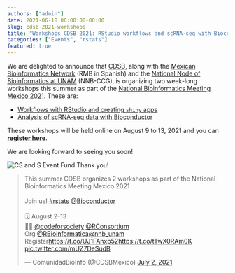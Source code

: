 ```yaml
---
authors: ["admin"]
date: 2021-06-18 00:00:00+00:00
slug: cdsb-2021-workshops
title: "Workshops CDSB 2021: RStudio workflows and scRNA-seq with Bioconductor"
categories: ["Events", "rstats"]
featured: true
---
```


We are delighted to announce that [CDSB](https://twitter.com/CDSBMexico), along with the [Mexican Bioinformatics Network](https://twitter.com/RBioinformatica) (RMB in Spanish) and the [National Node of Bioinformatics at UNAM](https://twitter.com/nnb_unam) (NNB-CCG), is organizing two week-long workshops this summer as part of the [National Bioinformatics Meeting Mexico 2021](http://congresos.nnb.unam.mx/EBM2021/). These are:

* [Workflows with RStudio and creating `shiny` apps](https://comunidadbioinfo.github.io/cdsb2021_workflows/)
* [Analysis of scRNA-seq data with Bioconductor](https://comunidadbioinfo.github.io/cdsb2021_scRNAseq/)

These workshops will be held online on August 9 to 13, 2021 and you can [**register here**](http://congresos.nnb.unam.mx/EBM2021/).

We are looking forward to seeing you soon!

![CS and S Event Fund Thank you!](/post/2021-01-27-cs_and_s_event_fund_award/english_cs_and_s_award.jpeg)

<blockquote class="twitter-tweet"><p lang="en" dir="ltr">This summer CDSB organizes 2 workshops as part of the National Bioinformatics Meeting Mexico 2021<br><br>Join us! <a href="https://twitter.com/hashtag/rstats?src=hash&amp;ref_src=twsrc%5Etfw">#rstats</a> <a href="https://twitter.com/Bioconductor?ref_src=twsrc%5Etfw">@Bioconductor</a><br><br>🗓️ August 2-13<br>🙏🏽 <a href="https://twitter.com/codeforsociety?ref_src=twsrc%5Etfw">@codeforsociety</a> <a href="https://twitter.com/RConsortium?ref_src=twsrc%5Etfw">@RConsortium</a><br>Org <a href="https://twitter.com/RBioinformatica?ref_src=twsrc%5Etfw">@RBioinformatica</a><a href="https://twitter.com/nnb_unam?ref_src=twsrc%5Etfw">@nnb_unam</a><br>Register<a href="https://t.co/UJ1FAnxp52">https://t.co/UJ1FAnxp52</a><a href="https://t.co/tTwX0RAm0K">https://t.co/tTwX0RAm0K</a> <a href="https://t.co/mUZ7DeSudB">pic.twitter.com/mUZ7DeSudB</a></p>&mdash; ComunidadBioInfo (@CDSBMexico) <a href="https://twitter.com/CDSBMexico/status/1411088526444269569?ref_src=twsrc%5Etfw">July 2, 2021</a></blockquote> <script async src="https://platform.twitter.com/widgets.js" charset="utf-8"></script>
